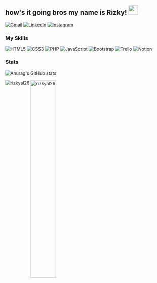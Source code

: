 ## how's it going bros my name is Rizky! <img src="https://raw.githubusercontent.com/iampavangandhi/iampavangandhi/master/gifs/Hi.gif" width="30px" height="30px">

[![Gmail](https://img.shields.io/badge/Gmail-D14836?style=for-the-badge&logo=gmail&logoColor=white)](mailto:ralfiansyah111@gmail.com)
[![LinkedIn](https://img.shields.io/badge/linkedin-%230077B5.svg?&style=for-the-badge&logo=linkedin&logoColor=white)](https://www.linkedin.com/in/rizkyalf/)
[![Instagram](https://img.shields.io/badge/Instagram-E4405F?style=for-the-badge&logo=instagram&logoColor=white)](https://www.instagram.com/rizkyal.26)


### My Skills
![HTML5](https://img.shields.io/badge/html5-%23E34F26.svg?style=for-the-badge&logo=html5&logoColor=white)
![CSS3](https://img.shields.io/badge/css3-%231572B6.svg?style=for-the-badge&logo=css3&logoColor=white)
![PHP](https://img.shields.io/badge/php-%23777BB4.svg?style=for-the-badge&logo=php&logoColor=white)
![JavaScript](https://img.shields.io/badge/javascript-%23323330.svg?style=for-the-badge&logo=javascript&logoColor=%23F7DF1E)
![Bootstrap](https://img.shields.io/badge/bootstrap-%238511FA.svg?style=for-the-badge&logo=bootstrap&logoColor=white)
![Trello](https://img.shields.io/badge/Trello-%23026AA7.svg?style=for-the-badge&logo=Trello&logoColor=white)
![Notion](https://img.shields.io/badge/Notion-%23000000.svg?style=for-the-badge&logo=notion&logoColor=white)


### Stats
![Anurag's GitHub stats](https://github-readme-stats.vercel.app/api?username=rizkyal26&show_icons=true&theme=holi)

<p><img align="left" src="https://github-readme-stats.vercel.app/api/top-langs?username=rizkyal26&show_icons=true&locale=en&layout=compact&theme=dark" alt="rizkyal26" /></p>

<p><img align="left" width="40%" src="https://github-readme-streak-stats.herokuapp.com/?user=rizkyal26&&theme=dark" alt="rizkyal26" /></p>


